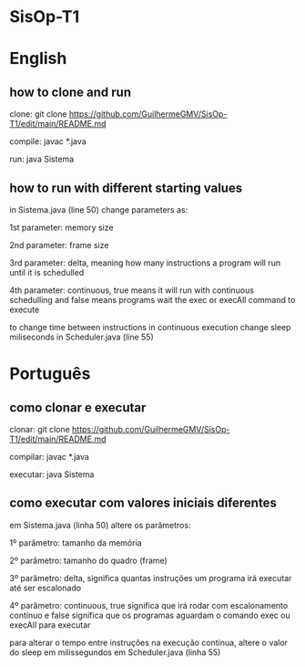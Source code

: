 # SisOp-T1

# English

## how to clone and run
clone: git clone https://github.com/GuilhermeGMV/SisOp-T1/edit/main/README.md

compile: javac *.java

run: java Sistema


## how to run with different starting values
in Sistema.java (line 50) change parameters as:

1st parameter: memory size

2nd parameter: frame size

3rd parameter: delta, meaning how many instructions a program will run until it is schedulled

4th parameter: continuous, true means it will run with continuous schedulling and false means programs wait the exec or execAll command to execute

to change time between instructions in continuous execution change sleep miliseconds in Scheduler.java (line 55)

# Português

## como clonar e executar
clonar: git clone https://github.com/GuilhermeGMV/SisOp-T1/edit/main/README.md

compilar: javac *.java

executar: java Sistema

## como executar com valores iniciais diferentes
em Sistema.java (linha 50) altere os parâmetros:

1º parâmetro: tamanho da memória

2º parâmetro: tamanho do quadro (frame)

3º parâmetro: delta, significa quantas instruções um programa irá executar até ser escalonado

4º parâmetro: continuous, true significa que irá rodar com escalonamento contínuo e false significa que os programas aguardam o comando exec ou execAll para executar

para alterar o tempo entre instruções na execução contínua, altere o valor do sleep em milissegundos em Scheduler.java (linha 55) 
